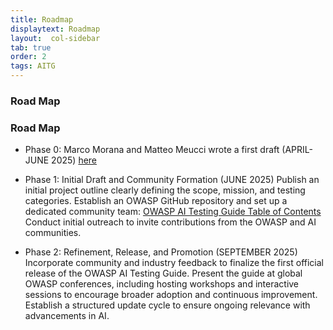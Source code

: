 ```yaml
---
title: Roadmap
displaytext: Roadmap
layout:  col-sidebar
tab: true
order: 2
tags: AITG
---
```


### Road Map

### Road Map

- Phase 0: Marco Morana and Matteo Meucci wrote a first draft (APRIL-JUNE 2025) [here](https://github.com/MatOwasp/AI-Testing-Guide)

- Phase 1: Initial Draft and Community Formation (JUNE 2025)
Publish an initial project outline clearly defining the scope, mission, and testing categories.
Establish an OWASP GitHub repository and set up a dedicated community team: [OWASP AI Testing Guide Table of Contents](https://github.com/OWASP/www-project-ai-testing-guide/blob/main/Document/README.md)
Conduct initial outreach to invite contributions from the OWASP and AI communities.

- Phase 2: Refinement, Release, and Promotion (SEPTEMBER 2025)
Incorporate community and industry feedback to finalize the first official release of the OWASP AI Testing Guide.
Present the guide at global OWASP conferences, including hosting workshops and interactive sessions to encourage broader adoption and continuous improvement.
Establish a structured update cycle to ensure ongoing relevance with advancements in AI.

